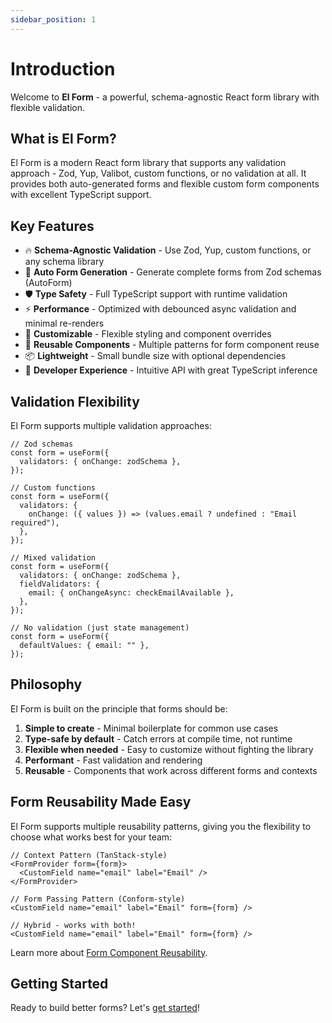 ```yaml
---
sidebar_position: 1
---
```


# Introduction

Welcome to **El Form** - a powerful, schema-agnostic React form library with flexible validation.

## What is El Form?

El Form is a modern React form library that supports any validation approach - Zod, Yup, Valibot, custom functions, or no validation at all. It provides both auto-generated forms and flexible custom form components with excellent TypeScript support.

## Key Features

- 🔥 **Schema-Agnostic Validation** - Use Zod, Yup, custom functions, or any schema library
- 🤖 **Auto Form Generation** - Generate complete forms from Zod schemas (AutoForm)
- 🛡️ **Type Safety** - Full TypeScript support with runtime validation
- ⚡ **Performance** - Optimized with debounced async validation and minimal re-renders
- 🎨 **Customizable** - Flexible styling and component overrides
- 🔄 **Reusable Components** - Multiple patterns for form component reuse
- 📦 **Lightweight** - Small bundle size with optional dependencies
- 🔧 **Developer Experience** - Intuitive API with great TypeScript inference

## Validation Flexibility

El Form supports multiple validation approaches:

```tsx
// Zod schemas
const form = useForm({
  validators: { onChange: zodSchema },
});

// Custom functions
const form = useForm({
  validators: {
    onChange: ({ values }) => (values.email ? undefined : "Email required"),
  },
});

// Mixed validation
const form = useForm({
  validators: { onChange: zodSchema },
  fieldValidators: {
    email: { onChangeAsync: checkEmailAvailable },
  },
});

// No validation (just state management)
const form = useForm({
  defaultValues: { email: "" },
});
```

## Philosophy

El Form is built on the principle that forms should be:

1. **Simple to create** - Minimal boilerplate for common use cases
2. **Type-safe by default** - Catch errors at compile time, not runtime
3. **Flexible when needed** - Easy to customize without fighting the library
4. **Performant** - Fast validation and rendering
5. **Reusable** - Components that work across different forms and contexts

## Form Reusability Made Easy

El Form supports multiple reusability patterns, giving you the flexibility to choose what works best for your team:

```tsx
// Context Pattern (TanStack-style)
<FormProvider form={form}>
  <CustomField name="email" label="Email" />
</FormProvider>

// Form Passing Pattern (Conform-style)
<CustomField name="email" label="Email" form={form} />

// Hybrid - works with both!
<CustomField name="email" label="Email" form={form} />
```

Learn more about [Form Component Reusability](./form-reusability.md).

## Getting Started

Ready to build better forms? Let's [get started](./quick-start.md)!
